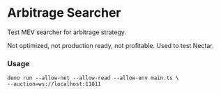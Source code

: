 # Arbitrage Searcher

Test MEV searcher for arbitrage strategy.

Not optimized, not production ready, not profitable. Used to test Nectar.

### Usage

```shell
deno run --allow-net --allow-read --allow-env main.ts \
--auction=ws://localhost:11011
```
